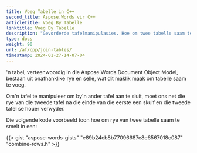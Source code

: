 ```yaml
---
title: Voeg Tabelle in C++
second_title: Aspose.Words vir C++
articleTitle: Voeg By Tabelle
linktitle: Voeg By Tabelle
description: "Gevorderde tafelmanipulasies. Hoe om twee tabelle saam te voeg in een C++. Sluit tabelle met C++."
type: docs
weight: 90
url: /af/cpp/join-tables/
timestamp: 2024-01-27-14-07-04
---
```


'n tabel, verteenwoordig in die Aspose.Words Document Object Model, bestaan uit onafhanklike rye en selle, wat dit maklik maak om tabelle saam te voeg.

Om'n tafel te manipuleer om by'n ander tafel aan te sluit, moet ons net die rye van die tweede tafel na die einde van die eerste een skuif en die tweede tafel se houer verwyder.

Die volgende kode voorbeeld toon hoe om rye van twee tabelle saam te smelt in een:

{{< gist "aspose-words-gists" "e89b24cb8b77096687e8e6567018c087" "combine-rows.h" >}}
